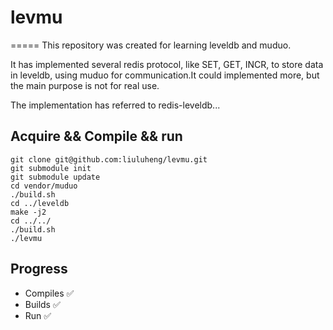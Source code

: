 # levmu
=====
This repository was created for learning leveldb and muduo.

It has implemented several redis protocol, like SET, GET, INCR, to store data in leveldb, using muduo for communication.It could implemented more, but the main purpose is not for real use.

The implementation has referred to redis-leveldb...

## Acquire && Compile && run

    git clone git@github.com:liuluheng/levmu.git
    git submodule init
    git submodule update
    cd vendor/muduo
    ./build.sh
    cd ../leveldb
    make -j2
    cd ../../
    ./build.sh
    ./levmu

## Progress
  - Compiles  :white_check_mark:
  - Builds    :white_check_mark:
  - Run       :white_check_mark:
